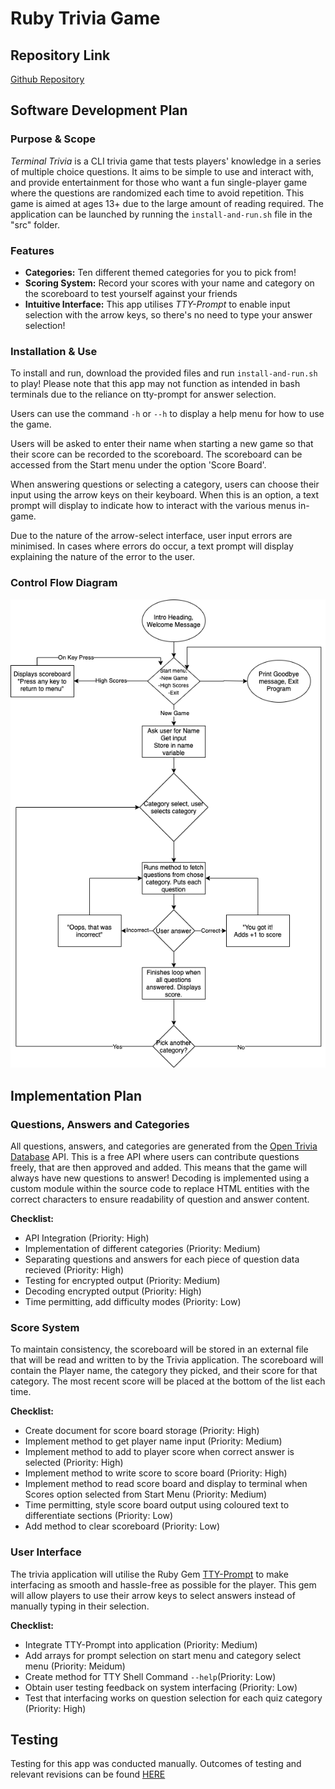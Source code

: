 # Ruby Trivia Game

## Repository Link
[Github Repository](https://github.com/Theosaurus-Rex/trivia-app)

## Software Development Plan

### Purpose & Scope
*Terminal Trivia* is a CLI trivia game that tests players' knowledge in a series of multiple choice questions. It aims to be simple to use and interact with, and provide entertainment for those who want a fun single-player game where the questions are randomized each time to avoid repetition. 
This game is aimed at ages 13+ due to the large amount of reading required. The application can be launched by running the `install-and-run.sh` file in the "src" folder.

### Features
- **Categories:** Ten different themed categories for you to pick from! 
- **Scoring System:** Record your scores with your name and category on the scoreboard to test yourself against your friends
- **Intuitive Interface:** This app utilises *TTY-Prompt* to enable input selection with the arrow keys, so there's no need to type your answer selection!

### Installation & Use
To install and run, download the provided files and run `install-and-run.sh` to play!
Please note that this app may not function as intended in bash terminals due to the reliance on tty-prompt for answer selection.

Users can use the command `-h` or `--h` to display a help menu for how to use the game.

Users will be asked to enter their name when starting a new game so that their score can be recorded to the scoreboard. The scoreboard can be accessed from the Start menu under the option 'Score Board'. 

When answering questions or selecting a category, users can choose their input using the arrow keys on their keyboard. When this is an option, a text prompt will display to indicate how to interact with the various menus in-game.

Due to the nature of the arrow-select interface, user input errors are minimised. In cases where errors do occur, a text prompt will display explaining the nature of the error to the user.

### Control Flow Diagram
![Control Flow Diagram](./docs/terminal_trivia.png)

## Implementation Plan

### Questions, Answers and Categories
All questions, answers, and categories are generated from the [Open Trivia Database](https://opentdb.com/api_config.php) API. This is a free API where users can contribute questions freely, that are then approved and added. This means that the game will always have new questions to answer!
Decoding is implemented using a custom module within the source code to replace HTML entities with the correct characters to ensure readability of question and answer content.

**Checklist:**
- API Integration (Priority: High)
- Implementation of different categories (Priority: Medium)
- Separating questions and answers for each piece of question data recieved (Priority: High)
- Testing for encrypted output (Priority: Medium)
- Decoding encrypted output (Priority: High)
- Time permitting, add difficulty modes (Priority: Low)

### Score System
To maintain consistency, the scoreboard will be stored in an external file that will be read and written to by the Trivia application. The scoreboard will contain the Player name, the category they picked, and their score for that category. The most recent score will be placed at the bottom of the list each time.

**Checklist:**
- Create document for score board storage (Priority: High)
- Implement method to get player name input (Priority: Medium)
- Implement method to add to player score when correct answer is selected (Priority: High)
- Implement method to write score to score board (Priority: High)
- Implement method to read score board and display to terminal when Scores option selected from Start Menu (Priority: Medium)
- Time permitting, style score board output using coloured text to differentiate sections (Priority: Low)
- Add method to clear scoreboard (Priority: Low)

### User Interface
The trivia application will utilise the Ruby Gem [TTY-Prompt](https://ttytoolkit.org/) to make interfacing as smooth and hassle-free as possible for the player. This gem will allow players to use their arrow keys to select answers instead of manually typing in their selection.

**Checklist:**
- Integrate TTY-Prompt into application (Priority: Medium)
- Add arrays for prompt selection on start menu and category select menu (Priority: Meidum)
- Create method for TTY Shell Command `--help`(Priority: Low)
- Obtain user testing feedback on system interfacing (Priority: Low)
- Test that interfacing works on question selection for each quiz category (Priority: High)

## Testing
Testing for this app was conducted manually. Outcomes of testing and relevant revisions can be found [HERE](https://docs.google.com/spreadsheets/d/1QCGglflX-MNKs5fcIwE3dFARk7FxPZGeSLgFV54L5HU/edit?usp=sharing)



